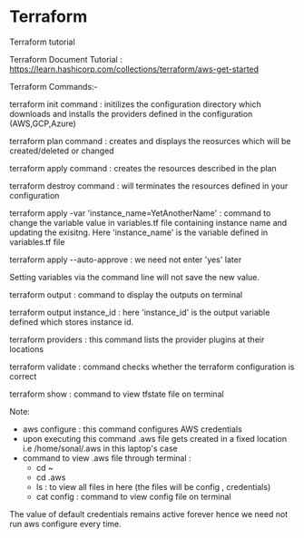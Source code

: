 # Terraform
Terraform tutorial 

Terraform Document Tutorial : https://learn.hashicorp.com/collections/terraform/aws-get-started

Terraform Commands:-

terraform init command : initilizes the configuration directory which downloads and installs the providers defined in the configuration (AWS,GCP,Azure)

terraform plan command : creates and displays the reosurces which will be created/deleted or changed

terraform apply command : creates the resources described in the plan

terraform destroy command : will terminates the resources defined in your configuration

terraform apply -var 'instance_name=YetAnotherName' : command to change the variable value in variables.tf file containing instance name and updating the                                                         exisitng. Here 'instance_name' is the variable defined in variables.tf file

terraform apply --auto-approve : we need not enter 'yes' later

Setting variables via the command line will not save the new value.

terraform output : command to display the outputs on terminal

terraform output instance_id : here 'instance_id' is the output variable defined which stores instance id.

terraform providers : this command lists the provider plugins at their locations

terraform validate : command checks whether the terraform configuration is correct

terraform show : command to view tfstate file on terminal

Note: 
- aws configure : this command configures AWS credentials 
- upon executing this command .aws file gets created in a fixed location i.e /home/sonal/.aws in this laptop's case
- command to view .aws file through terminal : 
  - cd ~
  - cd .aws
  - ls : to view all files in here (the files will be config , credentials)
  - cat config : command to view config file on terminal

The value of default credentials remains active forever hence we need not run aws configure every time.





